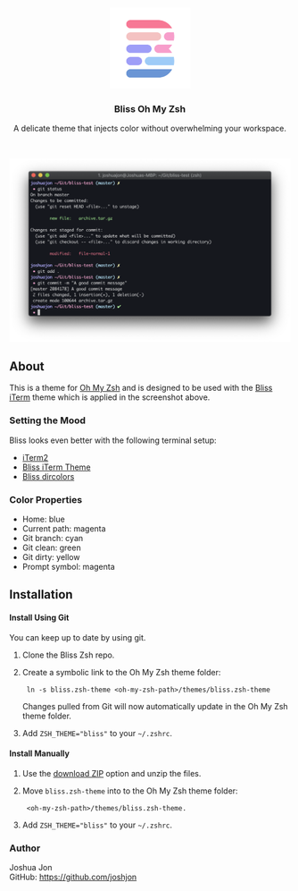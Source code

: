 <p align="center">
  <br>
  <img src="https://raw.githubusercontent.com/joshjon/bliss-docs/master/bliss-icon.svg?sanitize=true" alt="icon" height="145">
  <h3 align="center">Bliss Oh My Zsh</h3>
  <p align="center">
    A delicate theme that injects color without overwhelming your workspace.
  </p>
  <br>
</p>

![session](https://raw.githubusercontent.com/joshjon/bliss-docs/master/bliss-zsh/images/bliss-zsh.png)

## About

This is a theme for [Oh My Zsh](https://github.com/robbyrussell/oh-my-zsh) and is designed to be used with the [Bliss iTerm](https://github.com/joshjon/bliss-iterm) theme which is applied in the screenshot above.

### Setting the Mood
Bliss looks even better with the following terminal setup:
* [iTerm2](https://www.iterm2.com/)
* [Bliss iTerm Theme](https://github.com/joshjon/bliss-iterm)
* [Bliss dircolors](https://github.com/joshjon/bliss-dircolors)

### Color Properties

* Home: blue
* Current path: magenta
* Git branch: cyan
* Git clean: green
* Git dirty: yellow
* Prompt symbol: magenta

## Installation

#### Install Using Git

You can keep up to date by using git.

1. Clone the Bliss Zsh repo.
2. Create a symbolic link to the Oh My Zsh theme folder:

        ln -s bliss.zsh-theme <oh-my-zsh-path>/themes/bliss.zsh-theme

   Changes pulled from Git will now automatically update in the Oh My Zsh theme folder.

3. Add `ZSH_THEME="bliss"` to your `~/.zshrc`.

#### Install Manually

1. Use the [download ZIP](https://github.com/joshjon/bliss-zsh/archive/master.zip) option and unzip the files.
2. Move `bliss.zsh-theme` into to the Oh My Zsh theme folder:

        <oh-my-zsh-path>/themes/bliss.zsh-theme.

3. Add `ZSH_THEME="bliss"` to your `~/.zshrc`.

### Author

Joshua Jon<br>
GitHub: https://github.com/joshjon  
